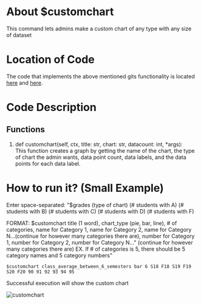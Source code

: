 # About $customchart
This command lets admins make a custom chart of any type with any size of dataset

# Location of Code
The code that implements the above mentioned gits functionality is located [here](https://github.com/Ashwinshankar98/ClassMateBot/blob/main/bot.py) and [here](https://github.com/Ashwinshankar98/ClassMateBot/blob/main/cogs/charts.py).

# Code Description
## Functions

1. def customchart(self, ctx, title: str, chart: str, datacount: int, *args): <br>
This function creates a graph by getting the name of the chart, the type of chart the admin wants, data point count, data labels, and the data points for each data label. 

# How to run it? (Small Example)
Enter space-separated: "$grades (type of chart) (# students with A) (# students with B) (# students with C) (# students with D) (# students with F)

FORMAT: $customchart title (1 word), chart_type (pie, bar, line), # of categories, name for Category 1, name for Category 2, name for Category N...(continue for however many categories there are), number for Category 1, number for Category 2, number for Category N..."
(continue for however many categories there are) EX. If # of categories is 5, there should be 5 category names and 5 category numbers"
```
$customchart class_average_between_6_semesters bar 6 S18 F18 S19 F19 S20 F20 90 91 92 93 94 95
```
Successful execution will show the custom chart

![customchart](https://user-images.githubusercontent.com/60410421/140682904-4b3ca435-d34d-427c-868b-0fa78a0e2274.gif)
